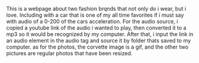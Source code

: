 This is a webpage about two fashion brqnds that not only do i wear, but i love. Including with a car that is one of my all time favorites if i must say with audio of a 0-200 of the cars acceleration. 
For the audio source, i copied a youtube link of the audio i wanted to play, then converted it to a mp3 so it would be recognized by my computer. After that, i input the link in an audio element in the audio tag and source it  by folder thats saved to my computer.
as for the photos, the corvette image is a gif, and the other two pictures are regular photos that have been resized.
 
